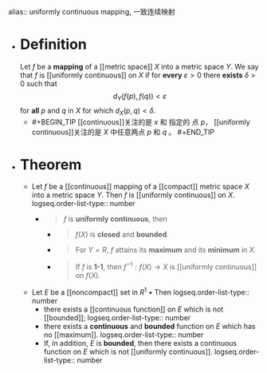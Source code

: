 alias:: uniformly continuous mapping, 一致连续映射

- # Definition
  Let $f$ be a **mapping** of a [[metric space]] $X$ into a metric space $Y$. We say that $f$ is [[uniformly continuous]] on $X$ if for **every** $\varepsilon > 0$ there **exists** $\delta > 0$ such that
  $$d_Y(f(p),f(q)) <\varepsilon$$ 
  for **all** $p$ and $q$ in $X$ for which $d_X(p, q) <\delta$.
	- #+BEGIN_TIP
	  [[continuous]]关注的是 $x$ 和 指定的 点 $p$， [[uniformly continuous]]关注的是 $X$ 中任意两点 $p$ 和 $q$ 。 
	  #+END_TIP
- # Theorem
	- Let $f$ be a [[continuous]] mapping of a [[compact]] metric space $X$ into a metric space $Y$. Then $f$ is [[uniformly continuous]] on $X$.
	  logseq.order-list-type:: number
		- > $f$ is **uniformly continuous**, then
			- >$f(X)$ is **closed** and **bounded**.
			- >For $Y=R$, $f$ attains its **maximum** and its **minimum** in $X$.
			- >If $f$ is **1-1**, then $f^{-1}: f(X)\to X$ is [[uniformly continuous]] on $f(X)$.
	- Let $E$ be a [[noncompact]] set in $R^1$ • Then
	  logseq.order-list-type:: number
		- there exists a [[continuous function]] on $E$ which is not [[bounded]];
		  logseq.order-list-type:: number
		- there exists a **continuous** and **bounded** function on $E$ which has no [[maximum]]. 
		  logseq.order-list-type:: number
		- If, in addition, $E$ is **bounded**, then there exists a continuous function on $E$ which is not [[uniformly continuous]].
		  logseq.order-list-type:: number